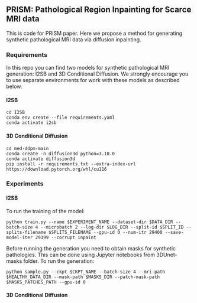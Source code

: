 ## PRISM: Pathological Region Inpainting for Scarce MRI data

This is code for PRISM paper. Here we propose a method for generating synthetic pathological MRI data via diffusion inpainting. 

### Requirements

In this repo you can find two models for synthetic pathological MRI generation: I2SB and 3D Conditional Diffusion. 
We strongly encourage you to use separate environments for work with these models as described below.

#### I2SB

```
cd I2SB
conda env create --file requirements.yaml
conda activate i2sb
```

#### 3D Conditional Diffusion

```
cd med-ddpm-main
conda create -n diffusion3d python=3.10.0
conda activate diffusion3d
pip install -r requirements.txt --extra-index-url https://download.pytorch.org/whl/cu116
```

### Experiments

#### I2SB

To run the training of the model:

```
python train.py --name $EXPERIMENT_NAME --dataset-dir $DATA_DIR --batch-size 4 --microbatch 2 --log-dir $LOG_DIR --split-id $SPLIT_ID --splits-filename $SPLITS_FILENAME --gpu-id 0 --num-itr 29400 --save-model-iter 29399 --corrupt inpaint
```

Before running the generation you need to obtain masks for synthetic pathologies. This can be done using Jupyter notebooks from 3DUnet-masks folder. 
To run the generation:

```
python sample.py --ckpt $CKPT_NAME --batch-size 4 --mri-path $HEALTHY_DATA_DIR --mask-path $MASKS_DIR --patch-mask-path $MASKS_PATCHES_PATH --gpu-id 0
```


#### 3D Conditional Diffusion




















